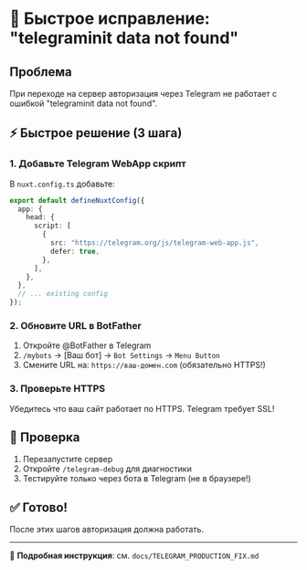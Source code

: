 # 🚨 Быстрое исправление: "telegraminit data not found"

## Проблема

При переходе на сервер авторизация через Telegram не работает с ошибкой "telegraminit data not found".

## ⚡ Быстрое решение (3 шага)

### 1. Добавьте Telegram WebApp скрипт

В `nuxt.config.ts` добавьте:

```typescript
export default defineNuxtConfig({
  app: {
    head: {
      script: [
        {
          src: "https://telegram.org/js/telegram-web-app.js",
          defer: true,
        },
      ],
    },
  },
  // ... existing config
});
```

### 2. Обновите URL в BotFather

1. Откройте @BotFather в Telegram
2. `/mybots` → [Ваш бот] → `Bot Settings` → `Menu Button`
3. Смените URL на: `https://ваш-домен.com` (обязательно HTTPS!)

### 3. Проверьте HTTPS

Убедитесь что ваш сайт работает по HTTPS. Telegram требует SSL!

## 🧪 Проверка

1. Перезапустите сервер
2. Откройте `/telegram-debug` для диагностики
3. Тестируйте только через бота в Telegram (не в браузере!)

## ✅ Готово!

После этих шагов авторизация должна работать.

---

📖 **Подробная инструкция**: см. `docs/TELEGRAM_PRODUCTION_FIX.md`
